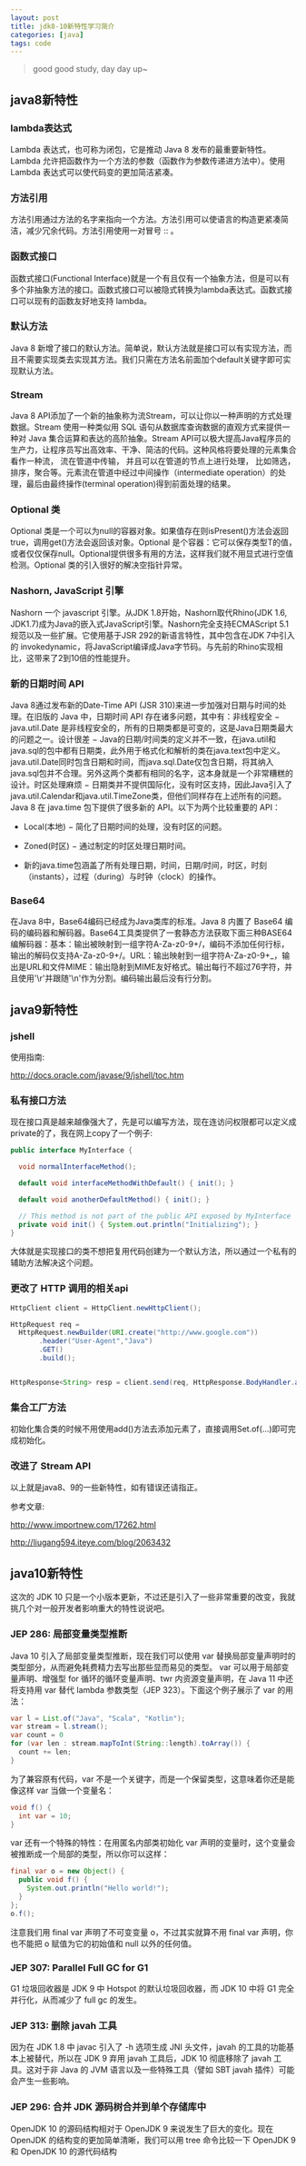 ```yaml
---
layout: post
title: jdk8-10新特性学习简介
categories: [java]
tags: code
---
```


> good good study, day day up~

## java8新特性

### lambda表达式

Lambda 表达式，也可称为闭包，它是推动 Java 8 发布的最重要新特性。Lambda 允许把函数作为一个方法的参数（函数作为参数传递进方法中）。使用 Lambda 表达式可以使代码变的更加简洁紧凑。

### 方法引用

方法引用通过方法的名字来指向一个方法。方法引用可以使语言的构造更紧凑简洁，减少冗余代码。方法引用使用一对冒号 :: 。

### 函数式接口

函数式接口(Functional Interface)就是一个有且仅有一个抽象方法，但是可以有多个非抽象方法的接口。函数式接口可以被隐式转换为lambda表达式。函数式接口可以现有的函数友好地支持 lambda。

### 默认方法

Java 8 新增了接口的默认方法。简单说，默认方法就是接口可以有实现方法，而且不需要实现类去实现其方法。我们只需在方法名前面加个default关键字即可实现默认方法。

### Stream

Java 8 API添加了一个新的抽象称为流Stream，可以让你以一种声明的方式处理数据。Stream 使用一种类似用 SQL 语句从数据库查询数据的直观方式来提供一种对 Java 集合运算和表达的高阶抽象。Stream API可以极大提高Java程序员的生产力，让程序员写出高效率、干净、简洁的代码。这种风格将要处理的元素集合看作一种流， 流在管道中传输， 并且可以在管道的节点上进行处理， 比如筛选， 排序，聚合等。元素流在管道中经过中间操作（intermediate operation）的处理，最后由最终操作(terminal operation)得到前面处理的结果。

### Optional 类

Optional 类是一个可以为null的容器对象。如果值存在则isPresent()方法会返回true，调用get()方法会返回该对象。Optional 是个容器：它可以保存类型T的值，或者仅仅保存null。Optional提供很多有用的方法，这样我们就不用显式进行空值检测。Optional 类的引入很好的解决空指针异常。

### Nashorn, JavaScript 引擎

Nashorn 一个 javascript 引擎。从JDK 1.8开始，Nashorn取代Rhino(JDK 1.6, JDK1.7)成为Java的嵌入式JavaScript引擎。Nashorn完全支持ECMAScript 5.1规范以及一些扩展。它使用基于JSR 292的新语言特性，其中包含在JDK 7中引入的 invokedynamic，将JavaScript编译成Java字节码。与先前的Rhino实现相比，这带来了2到10倍的性能提升。

### 新的日期时间 API

Java 8通过发布新的Date-Time API (JSR 310)来进一步加强对日期与时间的处理。在旧版的 Java 中，日期时间 API 存在诸多问题，其中有：非线程安全 − java.util.Date 是非线程安全的，所有的日期类都是可变的，这是Java日期类最大的问题之一。设计很差 − Java的日期/时间类的定义并不一致，在java.util和java.sql的包中都有日期类，此外用于格式化和解析的类在java.text包中定义。java.util.Date同时包含日期和时间，而java.sql.Date仅包含日期，将其纳入java.sql包并不合理。另外这两个类都有相同的名字，这本身就是一个非常糟糕的设计。时区处理麻烦 − 日期类并不提供国际化，没有时区支持，因此Java引入了java.util.Calendar和java.util.TimeZone类，但他们同样存在上述所有的问题。Java 8 在 java.time 包下提供了很多新的 API。以下为两个比较重要的 API：

- Local(本地) − 简化了日期时间的处理，没有时区的问题。

- Zoned(时区) − 通过制定的时区处理日期时间。

- 新的java.time包涵盖了所有处理日期，时间，日期/时间，时区，时刻（instants），过程（during）与时钟（clock）的操作。

### Base64

在Java 8中，Base64编码已经成为Java类库的标准。Java 8 内置了 Base64 编码的编码器和解码器。Base64工具类提供了一套静态方法获取下面三种BASE64编解码器：基本：输出被映射到一组字符A-Za-z0-9+/，编码不添加任何行标，输出的解码仅支持A-Za-z0-9+/。URL：输出映射到一组字符A-Za-z0-9+_，输出是URL和文件MIME：输出隐射到MIME友好格式。输出每行不超过76字符，并且使用'\r'并跟随'\n'作为分割。编码输出最后没有行分割。

## java9新特性

### jshell

使用指南:

http://docs.oracle.com/javase/9/jshell/toc.htm

### 私有接口方法

现在接口真是越来越像强大了，先是可以编写方法，现在连访问权限都可以定义成private的了，我在网上copy了一个例子:

```java
public interface MyInterface {

  void normalInterfaceMethod();

  default void interfaceMethodWithDefault() { init(); }

  default void anotherDefaultMethod() { init(); }

  // This method is not part of the public API exposed by MyInterface
  private void init() { System.out.println("Initializing"); }
}
```
大体就是实现接口的类不想把复用代码创建为一个默认方法，所以通过一个私有的辅助方法解决这个问题。

### 更改了 HTTP 调用的相关api

```java
HttpClient client = HttpClient.newHttpClient();

HttpRequest req =
  HttpRequest.newBuilder(URI.create("http://www.google.com"))
       .header("User-Agent","Java")
       .GET()
       .build();


HttpResponse<String> resp = client.send(req, HttpResponse.BodyHandler.asString());
```
### 集合工厂方法

初始化集合类的时候不用使用add()方法去添加元素了，直接调用Set.of(...)即可完成初始化。

### 改进了 Stream API

以上就是java8、9的一些新特性，如有错误还请指正。

参考文章:

http://www.importnew.com/17262.html

http://liugang594.iteye.com/blog/2063432

## java10新特性

这次的 JDK 10 只是一个小版本更新，不过还是引入了一些非常重要的改变，我就挑几个对一般开发者影响重大的特性说说吧。

### JEP 286: 局部变量类型推断
Java 10 引入了局部变量类型推断，现在我们可以使用 var 替换局部变量声明时的类型部分，从而避免耗费精力去写出那些显而易见的类型。 var 可以用于局部变量声明、增强型 for 循环的循环变量声明、twr 内资源变量声明，在 Java 11 中还将支持用 var 替代 lambda 参数类型（JEP 323）。下面这个例子展示了 var 的用法：

```java
var l = List.of("Java", "Scala", "Kotlin");
var stream = l.stream();
var count = 0
for (var len : stream.mapToInt(String::length).toArray()) {
  count += len;
}
```

为了兼容原有代码，var 不是一个关键字，而是一个保留类型，这意味着你还是能像这样 var 当做一个变量名：

```java
void f() {
  int var = 10;
}
```

var 还有一个特殊的特性：在用匿名内部类初始化 var 声明的变量时，这个变量会被推断成一个局部的类型，所以你可以这样：

```java
final var o = new Object() {
  public void f() {
    System.out.println("Hello world!");
  }
};
o.f();
```

注意我们用 final var 声明了不可变变量 o，不过其实就算不用 final var 声明，你也不能把 o 赋值为它的初始值和 null 以外的任何值。

### JEP 307: Parallel Full GC for G1

G1 垃圾回收器是 JDK 9 中 Hotspot 的默认垃圾回收器，而 JDK 10 中将 G1 完全并行化，从而减少了 full gc 的发生。

### JEP 313: 删除 javah 工具

因为在 JDK 1.8 中 javac 引入了 -h 选项生成 JNI 头文件，javah 的工具的功能基本上被替代，所以在 JDK 9 弃用 javah 工具后，JDK 10 彻底移除了 javah 工具。这对于非 Java 的 JVM 语言以及一些特殊工具（譬如 SBT javah 插件）可能会产生一些影响。

### JEP 296: 合并 JDK 源码树合并到单个存储库中

OpenJDK 10 的源码结构相对于 OpenJDK 9 来说发生了巨大的变化。现在 OpenJDK 的结构变的更加简单清晰，我们可以用 tree 命令比较一下 OpenJDK 9 和 OpenJDK 10 的源代码结构

